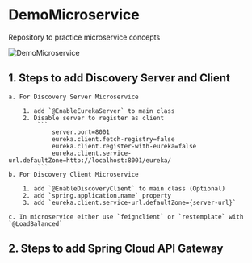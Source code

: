 # DemoMicroservice
Repository to practice microservice concepts


![DemoMicroservice](https://user-images.githubusercontent.com/67855380/169711152-689c9f5c-4463-4649-8f1e-f36a67b8886a.jpg)

## 1. Steps to add Discovery Server and Client
	
	a. For Discovery Server Microservice 
		
		1. add `@EnableEurekaServer` to main class
		2. Disable server to register as client 
			```
				server.port=8001
				eureka.client.fetch-registry=false
				eureka.client.register-with-eureka=false
				eureka.client.service-url.defaultZone=http://localhost:8001/eureka/
			``` 
	b. For Discovery Client Microservice 
		
		1. add `@EnableDiscoveryClient` to main class (Optional)
		2. add `spring.application.name` property
		3. add `eureka.client.service-url.defaultZone={server-url}`

	c. In microservice either use `feignclient` or `restemplate` with `@LoadBalanced`

## 2. Steps to add Spring Cloud API Gateway
